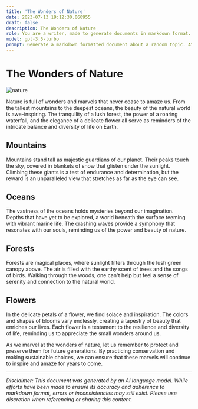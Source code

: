 ```yaml
---
title: 'The Wonders of Nature'
date: 2023-07-13 19:12:30.060955
draft: false
description: The Wonders of Nature
role: You are a writer, made to generate documents in markdown format. It is very important that all of the documents you generate are in valid markdown format.
model: gpt-3.5-turbo
prompt: Generate a markdown formatted document about a random topic. At the bottom, include a disclaimer explaining that the document was generated by you. The first line of the document should be the title. Make sure that the entire document is in proper markdown format, using a mix of various tags to make the document visually appealing.
---
```


# The Wonders of Nature

![nature](https://example.com/nature.jpg)

Nature is full of wonders and marvels that never cease to amaze us. From the tallest mountains to the deepest oceans, the beauty of the natural world is awe-inspiring. The tranquility of a lush forest, the power of a roaring waterfall, and the elegance of a delicate flower all serve as reminders of the intricate balance and diversity of life on Earth.

## Mountains
Mountains stand tall as majestic guardians of our planet. Their peaks touch the sky, covered in blankets of snow that glisten under the sunlight. Climbing these giants is a test of endurance and determination, but the reward is an unparalleled view that stretches as far as the eye can see.

## Oceans
The vastness of the oceans holds mysteries beyond our imagination. Depths that have yet to be explored, a world beneath the surface teeming with vibrant marine life. The crashing waves provide a symphony that resonates with our souls, reminding us of the power and beauty of nature.

## Forests
Forests are magical places, where sunlight filters through the lush green canopy above. The air is filled with the earthy scent of trees and the songs of birds. Walking through the woods, one can't help but feel a sense of serenity and connection to the natural world.

## Flowers
In the delicate petals of a flower, we find solace and inspiration. The colors and shapes of blooms vary endlessly, creating a tapestry of beauty that enriches our lives. Each flower is a testament to the resilience and diversity of life, reminding us to appreciate the small wonders around us.

As we marvel at the wonders of nature, let us remember to protect and preserve them for future generations. By practicing conservation and making sustainable choices, we can ensure that these marvels will continue to inspire and amaze for years to come.

---

*Disclaimer: This document was generated by an AI language model. While efforts have been made to ensure its accuracy and adherence to markdown format, errors or inconsistencies may still exist. Please use discretion when referencing or sharing this content.*